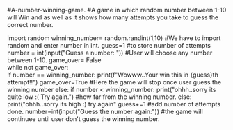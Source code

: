 #A-number-winning-game.
#A game in which random number between 1-10 will Win and as well as it shows how many attempts you take to guess the correct number.


import random
winning_number= random.randint(1,10)      #We have to import random and enter number in int.
guess=1                                   #to store number of attempts
number = int(input("Guess a number: "))    #User will choose any number between 1-10.
game_over= False                         
while not game_over:                       
    if number == winning_number:
        print(f"Wowww..Your win this in {guess}th attempt!!")
        game_over=True                             #Here the game will stop once user guess the winning number
    else:
        if number < winning_number:
            print("ohhh..sorry its quite low :( Try again.")  #how far from the winning number.
        else:
            print("ohhh..sorry its high :) try again"
            guess+=1                                   #add number of attempts done.
            number=int(input("Guess the number again:"))  #the game will continuee until user don't guess the winning number.
